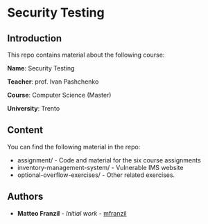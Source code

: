 # Security Testing

## Introduction

This repo contains material about the following course:

**Name**: Security Testing

**Teacher**: prof. Ivan Pashchenko

**Course**: Computer Science (Master)

**University**: Trento

## Content

You can find the following material in the repo:

* assignment/ - Code and material for the six course assignments
* inventory-management-system/ - Vulnerable IMS website
* optional-overflow-exercises/ - Other related exercises.

## Authors

* **Matteo Franzil** - *Initial work* - [mfranzil](https://github.com/mfranzil)
